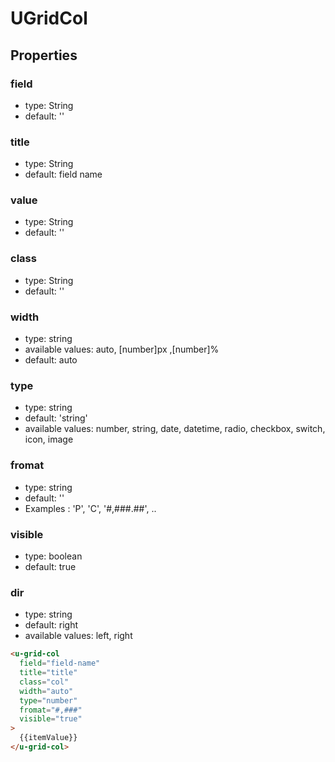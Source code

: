 # UGridCol

## Properties

### field

- type: String
- default: ''

### title

- type: String
- default: field name

### value

- type: String
- default: ''

### class

- type: String
- default: ''

### width

- type: string
- available values: auto, [number]px ,[number]%
- default: auto

### type

- type: string
- default: 'string'
- available values: number, string, date, datetime, radio, checkbox, switch, icon, image

### fromat

- type: string
- default: ''
- Examples : 'P', 'C', '#,###.##', ..

### visible

- type: boolean
- default: true

### dir

- type: string
- default: right
- available values: left, right

```html
<u-grid-col
  field="field-name"
  title="title"
  class="col"
  width="auto"
  type="number"
  fromat="#,###"
  visible="true"
>
  {{itemValue}}
</u-grid-col>
```
